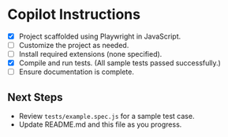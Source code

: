 # Copilot Instructions

- [x] Project scaffolded using Playwright in JavaScript.
- [ ] Customize the project as needed.
- [ ] Install required extensions (none specified).
- [x] Compile and run tests. (All sample tests passed successfully.)
- [ ] Ensure documentation is complete.

## Next Steps
- Review `tests/example.spec.js` for a sample test case.
- Update README.md and this file as you progress.
